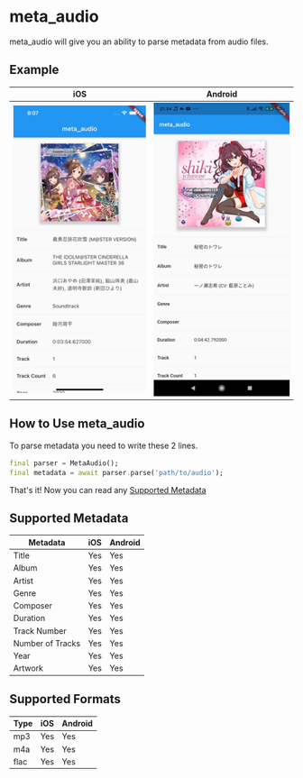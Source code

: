 # meta_audio

meta_audio will give you an ability to parse metadata from audio files.

## Example

| iOS | Android |
| --- | --- |
| ![](misc/ios_example.png) | ![](misc/android_example.jpg) |

## How to Use meta_audio

To parse metadata you need to write these 2 lines.

```dart
final parser = MetaAudio();
final metadata = await parser.parse('path/to/audio');
```

That's it! Now you can read any [Supported Metadata](#supported-metadata)

## Supported Metadata

| Metadata | iOS | Android |
| --- | --- | --- |
| Title | Yes | Yes |
| Album | Yes | Yes |
| Artist | Yes | Yes |
| Genre | Yes | Yes |
| Composer | Yes | Yes |
| Duration | Yes | Yes |
| Track Number | Yes | Yes |
| Number of Tracks | Yes | Yes |
| Year | Yes | Yes |
| Artwork | Yes | Yes |

## Supported Formats

| Type | iOS | Android |
| --- | --- | --- |
| mp3 | Yes | Yes |
| m4a | Yes | Yes |
| flac | Yes | Yes |
